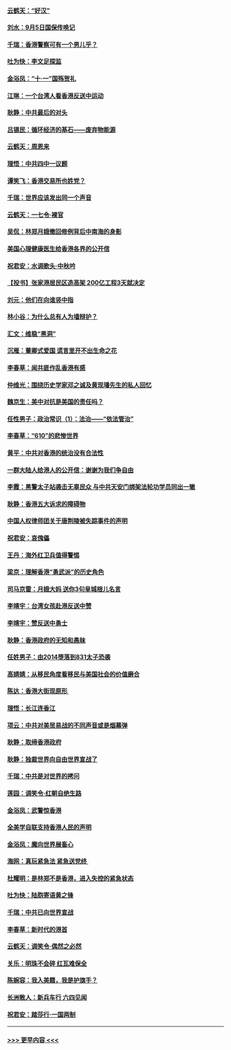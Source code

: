 #### [云鹤天：“好汉”](../pages/nsc993/n11513536.md?t=09111511) 
#### [刘水：9月5日国保传唤记](../pages/nsc993/n11513460.md?t=09111511) 
#### [千瑞：香港警察可有一个男儿乎？](../pages/nsc993/n11513109.md?t=09111511) 
#### [吐为快：李文足探监](../pages/nsc993/n11509622.md?t=09111511) 
#### [金浴凤：“十‧一”国殇贺礼](../pages/nsc993/n11509593.md?t=09111511) 
#### [江琳：一个台湾人看香港反送中运动](../pages/nsc993/n11509211.md?t=09111511) 
#### [耿静：中共最后的对头](../pages/nsc993/n11508308.md?t=09111511) 
#### [吕锡民：循环经济的基石——废弃物能源](../pages/nsc993/n11508212.md?t=09111511) 
#### [云鹤天：周恩来](../pages/nsc993/n11508055.md?t=09111511) 
#### [理悟：中共四中一议题](../pages/nsc993/n11507782.md?t=09111511) 
#### [谭笑飞：香港交易所也姓党？](../pages/nsc993/n11507753.md?t=09111511) 
#### [千瑞：世界应该发出同一个声音](../pages/nsc993/n11507290.md?t=09111511) 
#### [云鹤天：一七令‧裸官](../pages/nsc993/n11507177.md?t=09111511) 
#### [吴侃：林郑月娥撤回修例背后中南海的身影](../pages/nsc993/n11506876.md?t=09111511) 
#### [美国心理健康医生给香港各界的公开信](../pages/nsc993/n11506809.md?t=09111511) 
#### [祝君安：水调歌头‧中秋吟](../pages/nsc993/n11506758.md?t=09111511) 
#### [【投书】张家港居民区造高架 200亿工程3天就决定](../pages/nsc993/n11506682.md?t=09111511) 
#### [刘元：他们在向谁竖中指](../pages/nsc993/n11505384.md?t=09111511) 
#### [林小谷：为什么总有人为墙辩护？](../pages/nsc993/n11505226.md?t=09111511) 
#### [汇文：维稳“黑洞”](../pages/nsc993/n11504347.md?t=09111511) 
#### [沉雁：董卿式爱国 谎言里开不出生命之花](../pages/nsc993/n11503215.md?t=09111511) 
#### [李春草：闻共匪作乱香港有感](../pages/nsc993/n11503072.md?t=09111511) 
#### [仲维光：围绕历史学家邓之诚及黄现璠先生的私人回忆](../pages/nsc993/n11501330.md?t=09111511) 
#### [魏京生：美中对抗是美国的责任吗？](../pages/nsc993/n11500723.md?t=09111511) 
#### [任性男子：政治常识（1）：法治——“依法管治”](../pages/nsc993/n11500791.md?t=09111511) 
#### [李春草：“610”的悲惨世界](../pages/nsc993/n11501141.md?t=09111511) 
#### [黄平：中共对香港的统治没有合法性](../pages/nsc993/n11499473.md?t=09111511) 
#### [一群大陆人给港人的公开信：谢谢为我们争自由](../pages/nsc993/n11500402.md?t=09111511) 
#### [李霞：黑警太子站袭击无辜民众 与中共天安门绑架法轮功学员同出一辙](../pages/nsc993/n11499805.md?t=09111511) 
#### [耿静：香港五大诉求的障碍物](../pages/nsc993/n11497578.md?t=09111511) 
#### [中国人权律师团关于唐荆陵被失踪事件的声明](../pages/nsc993/n11500014.md?t=09111511) 
#### [祝君安：哀傀儡](../pages/nsc993/n11499776.md?t=09111511) 
#### [王丹：海外红卫兵值得警惕](../pages/nsc993/n11498138.md?t=09111511) 
#### [梁京：理解香港“勇武派”的历史角色](../pages/nsc993/n11498006.md?t=09111511) 
#### [司马京雷：月娥大妈  送你3句皇城根儿名言](../pages/nsc993/n11497885.md?t=09111511) 
#### [李靖宇：台湾女孩赴港反送中赞](../pages/nsc993/n11497721.md?t=09111511) 
#### [李靖宇：赞反送中勇士](../pages/nsc993/n11497452.md?t=09111511) 
#### [耿静：香港政府的无知和愚昧](../pages/nsc993/n11494238.md?t=09111511) 
#### [任姓男子：由2014堕落到831太子恐袭](../pages/nsc993/n11496683.md?t=09111511) 
#### [高婧婧：从移民角度看移民与美国社会的价值磨合](../pages/nsc993/n11495757.md?t=09111511) 
#### [陈达：香港大街现原形 ](../pages/nsc993/n11495441.md?t=09111511) 
#### [理悟：长江连香江](../pages/nsc993/n11495377.md?t=09111511) 
#### [项云：中共对美贸易战的不同声音或是烟幕弹](../pages/nsc993/n11494929.md?t=09111511) 
#### [耿静：取缔香港政府](../pages/nsc993/n11494218.md?t=09111511) 
#### [耿静：独裁世界向自由世界宣战了](../pages/nsc993/n11494190.md?t=09111511) 
#### [千瑞：中共是对世界的拷问](../pages/nsc993/n11493021.md?t=09111511) 
#### [莲园：调笑令‧红朝自绝生路](../pages/nsc993/n11493011.md?t=09111511) 
#### [金浴凤：武警惊香港](../pages/nsc993/n11492994.md?t=09111511) 
#### [全美学自联支持香港人民的声明](../pages/nsc993/n11492630.md?t=09111511) 
#### [金浴凤：魔向世界展畜心](../pages/nsc993/n11492599.md?t=09111511) 
#### [海网：真玩紧急法 紧急送党终 ](../pages/nsc993/n11492535.md?t=09111511) 
#### [杜耀明：是林郑不是香港，进入失控的紧急状态](../pages/nsc993/n11491420.md?t=09111511) 
#### [吐为快：陆胞寄语黄之锋](../pages/nsc993/n11491117.md?t=09111511) 
#### [千瑞：中共已向世界宣战](../pages/nsc993/n11490123.md?t=09111511) 
#### [李春草：新时代的港首](../pages/nsc993/n11489864.md?t=09111511) 
#### [云鹤天：调笑令·偶然之必然](../pages/nsc993/n11489701.md?t=09111511) 
#### [关乐：明珠不会碎 红瓦难保全](../pages/nsc993/n11489647.md?t=09111511) 
#### [陈婉容：我入美籍，我是护旗手？](../pages/nsc993/n11487908.md?t=09111511) 
#### [长洲散人：新兵车行 六四见闻](../pages/nsc993/n11487729.md?t=09111511) 
#### [祝君安：踏莎行‧一国两制](../pages/nsc993/n11487699.md?t=09111511) 

----
#### [ >>> 更早内容 <<< ](../indexes/nsc993-earlier.md)
